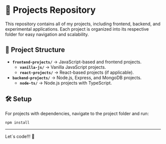 # 🚀 Projects Repository

This repository contains all of my projects, including frontend, backend, and experimental applications. Each project is organized into its respective folder for easy navigation and scalability.

## 📂 Project Structure

- **`frontend-projects/`** → JavaScript-based and frontend projects.
  - **`vanilla-js/`** → Vanilla JavaScript projects.
  - **`react-projects/`** → React-based projects (if applicable).
- **`backend-projects/`** → Node.js, Express, and MongoDB projects.
  - **`node-ts/`** → Node.js projects with TypeScript.
  <!-- - **`future-projects/`** → Placeholder for upcoming projects. -->

## 🛠️ Setup

For projects with dependencies, navigate to the project folder and run:

```sh
npm install
```

---

Let`s code!!! 🚀

